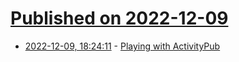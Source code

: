 # [Published on 2022-12-09](index.md)

* [2022-12-09, 18:24:11](https://lobste.rs/s/xvvjza/playing_with_activitypub) - [Playing with ActivityPub](https://macwright.com/2022/12/09/activitypub.html)
